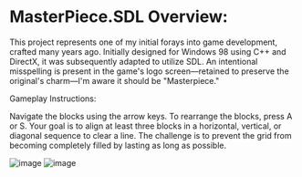 # MasterPiece.SDL Overview:

This project represents one of my initial forays into game development, crafted many years ago. Initially designed for Windows 98 using C++ and DirectX, it was subsequently adapted to utilize SDL. An intentional misspelling is present in the game's logo screen—retained to preserve the original's charm—I'm aware it should be "Masterpiece."

Gameplay Instructions:

Navigate the blocks using the arrow keys. To rearrange the blocks, press A or S. Your goal is to align at least three blocks in a horizontal, vertical, or diagonal sequence to clear a line. The challenge is to prevent the grid from becoming completely filled by lasting as long as possible.

![image](https://github.com/user-attachments/assets/c33f737f-91e1-41d3-8be7-fff46d421872)
![image](https://github.com/user-attachments/assets/01772032-880b-47b7-92e3-e21d803e2df2)
